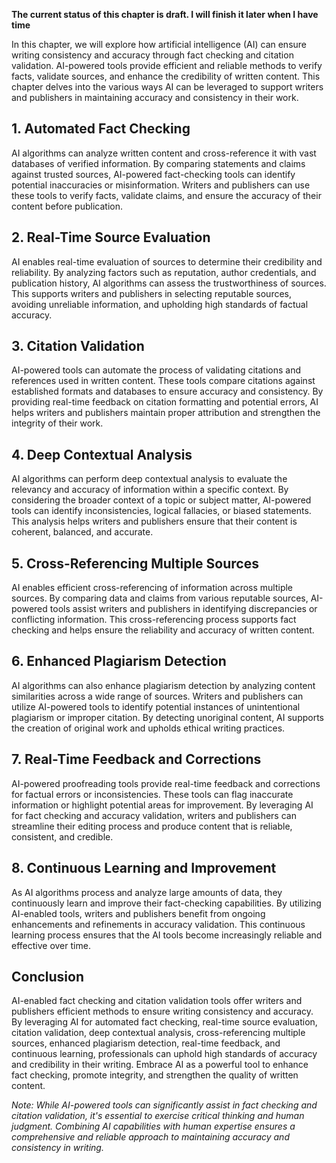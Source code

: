 **The current status of this chapter is draft. I will finish it later when I have time**

In this chapter, we will explore how artificial intelligence (AI) can ensure writing consistency and accuracy through fact checking and citation validation. AI-powered tools provide efficient and reliable methods to verify facts, validate sources, and enhance the credibility of written content. This chapter delves into the various ways AI can be leveraged to support writers and publishers in maintaining accuracy and consistency in their work.

**1. Automated Fact Checking**
------------------------------

AI algorithms can analyze written content and cross-reference it with vast databases of verified information. By comparing statements and claims against trusted sources, AI-powered fact-checking tools can identify potential inaccuracies or misinformation. Writers and publishers can use these tools to verify facts, validate claims, and ensure the accuracy of their content before publication.

**2. Real-Time Source Evaluation**
----------------------------------

AI enables real-time evaluation of sources to determine their credibility and reliability. By analyzing factors such as reputation, author credentials, and publication history, AI algorithms can assess the trustworthiness of sources. This supports writers and publishers in selecting reputable sources, avoiding unreliable information, and upholding high standards of factual accuracy.

**3. Citation Validation**
--------------------------

AI-powered tools can automate the process of validating citations and references used in written content. These tools compare citations against established formats and databases to ensure accuracy and consistency. By providing real-time feedback on citation formatting and potential errors, AI helps writers and publishers maintain proper attribution and strengthen the integrity of their work.

**4. Deep Contextual Analysis**
-------------------------------

AI algorithms can perform deep contextual analysis to evaluate the relevancy and accuracy of information within a specific context. By considering the broader context of a topic or subject matter, AI-powered tools can identify inconsistencies, logical fallacies, or biased statements. This analysis helps writers and publishers ensure that their content is coherent, balanced, and accurate.

**5. Cross-Referencing Multiple Sources**
-----------------------------------------

AI enables efficient cross-referencing of information across multiple sources. By comparing data and claims from various reputable sources, AI-powered tools assist writers and publishers in identifying discrepancies or conflicting information. This cross-referencing process supports fact checking and helps ensure the reliability and accuracy of written content.

**6. Enhanced Plagiarism Detection**
------------------------------------

AI algorithms can also enhance plagiarism detection by analyzing content similarities across a wide range of sources. Writers and publishers can utilize AI-powered tools to identify potential instances of unintentional plagiarism or improper citation. By detecting unoriginal content, AI supports the creation of original work and upholds ethical writing practices.

**7. Real-Time Feedback and Corrections**
-----------------------------------------

AI-powered proofreading tools provide real-time feedback and corrections for factual errors or inconsistencies. These tools can flag inaccurate information or highlight potential areas for improvement. By leveraging AI for fact checking and accuracy validation, writers and publishers can streamline their editing process and produce content that is reliable, consistent, and credible.

**8. Continuous Learning and Improvement**
------------------------------------------

As AI algorithms process and analyze large amounts of data, they continuously learn and improve their fact-checking capabilities. By utilizing AI-enabled tools, writers and publishers benefit from ongoing enhancements and refinements in accuracy validation. This continuous learning process ensures that the AI tools become increasingly reliable and effective over time.

**Conclusion**
--------------

AI-enabled fact checking and citation validation tools offer writers and publishers efficient methods to ensure writing consistency and accuracy. By leveraging AI for automated fact checking, real-time source evaluation, citation validation, deep contextual analysis, cross-referencing multiple sources, enhanced plagiarism detection, real-time feedback, and continuous learning, professionals can uphold high standards of accuracy and credibility in their writing. Embrace AI as a powerful tool to enhance fact checking, promote integrity, and strengthen the quality of written content.

*Note: While AI-powered tools can significantly assist in fact checking and citation validation, it's essential to exercise critical thinking and human judgment. Combining AI capabilities with human expertise ensures a comprehensive and reliable approach to maintaining accuracy and consistency in writing.*
